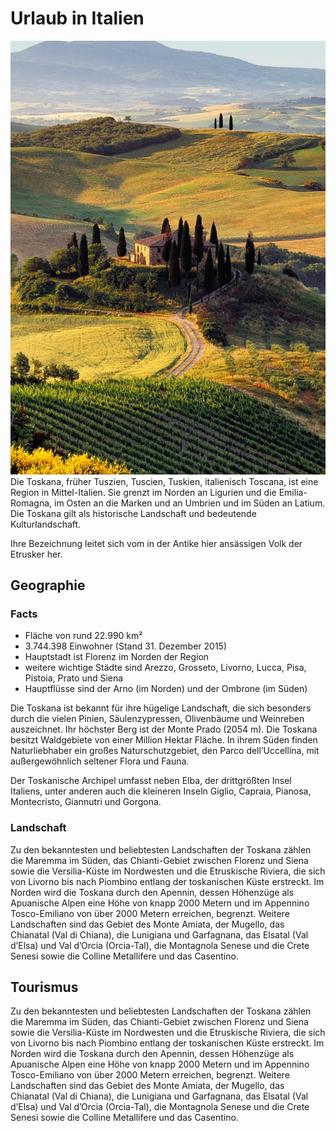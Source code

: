 # Urlaub in Italien

![Weinberge](LandToskana.jpg) Die Toskana, früher Tuszien, Tuscien, Tuskien, italienisch Toscana, ist eine Region in Mittel-Italien. Sie grenzt im Norden an Ligurien und die Emilia-Romagna, im Osten an die Marken und an Umbrien und im Süden an Latium. Die Toskana gilt als historische Landschaft und bedeutende Kulturlandschaft.

Ihre Bezeichnung leitet sich vom in der Antike hier ansässigen Volk der Etrusker her.

## Geographie

### Facts
* Fläche von rund 22.990 km²
* 3.744.398 Einwohner (Stand 31. Dezember 2015)
* Hauptstadt ist Florenz im Norden der Region
* weitere wichtige Städte sind Arezzo, Grosseto, Livorno, Lucca, Pisa, Pistoia, Prato und Siena
* Hauptflüsse sind der Arno (im Norden) und der Ombrone (im Süden)


Die Toskana ist bekannt für ihre hügelige Landschaft, die sich besonders durch die vielen Pinien, Säulenzypressen, Olivenbäume und Weinreben auszeichnet. Ihr höchster Berg ist der Monte Prado (2054 m). Die Toskana besitzt Waldgebiete von einer Million Hektar Fläche. In ihrem Süden finden Naturliebhaber ein großes Naturschutzgebiet, den Parco dell’Uccellina, mit außergewöhnlich seltener Flora und Fauna.

Der Toskanische Archipel umfasst neben Elba, der drittgrößten Insel Italiens, unter anderen auch die kleineren Inseln Giglio, Capraia, Pianosa, Montecristo, Giannutri und Gorgona.

### Landschaft

Zu den bekanntesten und beliebtesten Landschaften der Toskana zählen die Maremma im Süden, das Chianti-Gebiet zwischen Florenz und Siena sowie die Versilia-Küste im Nordwesten und die Etruskische Riviera, die sich von Livorno bis nach Piombino entlang der toskanischen Küste erstreckt. Im Norden wird die Toskana durch den Apennin, dessen Höhenzüge als Apuanische Alpen eine Höhe von knapp 2000 Metern und im Appennino Tosco-Emiliano von über 2000 Metern erreichen, begrenzt. Weitere Landschaften sind das Gebiet des Monte Amiata, der Mugello, das Chianatal (Val di Chiana), die Lunigiana und Garfagnana, das Elsatal (Val d’Elsa) und Val d’Orcia (Orcia-Tal), die Montagnola Senese und die Crete Senesi sowie die Colline Metallifere und das Casentino.

## Tourismus

Zu den bekanntesten und beliebtesten Landschaften der Toskana zählen die Maremma im Süden, das Chianti-Gebiet zwischen Florenz und Siena sowie die Versilia-Küste im Nordwesten und die Etruskische Riviera, die sich von Livorno bis nach Piombino entlang der toskanischen Küste erstreckt. Im Norden wird die Toskana durch den Apennin, dessen Höhenzüge als Apuanische Alpen eine Höhe von knapp 2000 Metern und im Appennino Tosco-Emiliano von über 2000 Metern erreichen, begrenzt. Weitere Landschaften sind das Gebiet des Monte Amiata, der Mugello, das Chianatal (Val di Chiana), die Lunigiana und Garfagnana, das Elsatal (Val d’Elsa) und Val d’Orcia (Orcia-Tal), die Montagnola Senese und die Crete Senesi sowie die Colline Metallifere und das Casentino.

